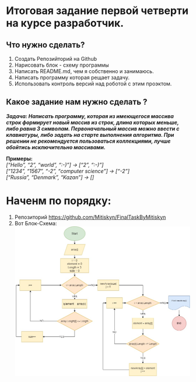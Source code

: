 # **Итоговая задание первой четверти на курсе разработчик.** 

## **Что нужно сделать?**

1. Создать Репозийторий на Github
2. Нарисовать блок - схему программы
3. Написать README.md, чем я собственно и занимаюсь.
4. Написать программу которая рещает задачу.
5. Использовать контроль версий над роботой с этим проэктом.

## **Какое задание нам нужно сделать ?**

__*Задача: Написать программу, которая из имеющегося массива строк формирует новый массив из строк, длина которых меньше, либо равна 3 символам. Первоначальный массив можно ввести с клавиатуры, либо задать на старте выполнения алгоритма. При решении не рекомендуется пользоваться коллекциями, лучше обойтись исключительно массивами.*__

**Примеры:**\
*[“Hello”, “2”, “world”, “:-)”] → [“2”, “:-)”]*\
*[“1234”, “1567”, “-2”, “computer science”] → [“-2”]*\
*[“Russia”, “Denmark”, “Kazan”] → []*


# Наченм по порядку: # 

1. Репозиторий https://github.com/Mitiskyn/FinalTaskByMitiskyn
2. Вот Блок-Схема: ![Блок схему украли](БлокСхемаFinalTask.jpg) 